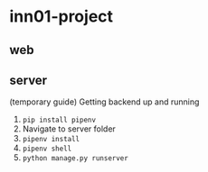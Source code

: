 # inn01-project

## web
  
## server

(temporary guide)
Getting backend up and running
1. `pip install pipenv`
2. Navigate to server folder
3. `pipenv install`
4. `pipenv shell`
5. `python manage.py runserver`
